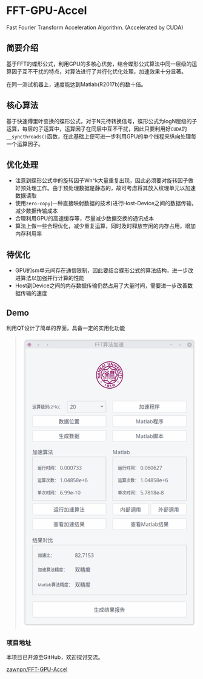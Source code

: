 # FFT-GPU-Accel

Fast Fourier Transform Acceleration Algorithm. (Accelerated by CUDA)

## 简要介绍

基于FFT的蝶形公式，利用GPU的多核心优势，结合蝶形公式算法中同一层级的运算因子互不干扰的特点，对算法进行了并行化优化处理，加速效果十分显著。

在同一测试机器上，速度能达到Matlab(R2017b)的数十倍。

## 核心算法

基于快速傅里叶变换的蝶形公式，对于N元待转换信号，蝶形公式为logN层级的子运算，每层的子运算中，运算因子在同层中互不干扰，因此只要利用好`CUDA`的`__syncthreads()`函数，在此基础上便可进一步利用GPU的单个线程来纵向处理每一个运算因子。

## 优化处理

 - 注意到蝶形公式中的旋转因子Wn^k大量重复出现，因此必须要对旋转因子做好预处理工作。由于预处理数据是静态的，故可考虑将其放入纹理单元以加速数据读取
 - 使用`zero-copy`(一种直接映射数据的技术)进行Host-Device之间的数据传输，减少数据传输成本
 - 合理利用GPU的高速缓存等，尽量减少数据交换的通讯成本
 - 算法上做一些合理优化，减少重复运算，同时及时释放空闲的内存占用，增加内存利用率

## 待优化

 - GPU的sm单元间存在通信限制，因此要结合蝶形公式的算法结构，进一步改进算法以加强并行计算的性能
 - Host到Device之间的内存数据传输仍然占用了大量时间，需要进一步改善数据传输的速度

## Demo

利用QT设计了简单的界面，具备一定的实用化功能

> ![screenshot](imgs/fft-gpu-accel/screenshot.png)


### 项目地址

本项目已开源至GitHub，欢迎探讨交流。

[zawnpn/FFT-GPU-Accel](https://github.com/zawnpn/FFT-GPU-Accel)
